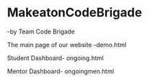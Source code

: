 # MakeatonCodeBrigade

-by Team Code Brigade

The main page of our website -demo.html

Student Dashboard- ongoing.html

Mentor Dashboard- ongoingmen.html
